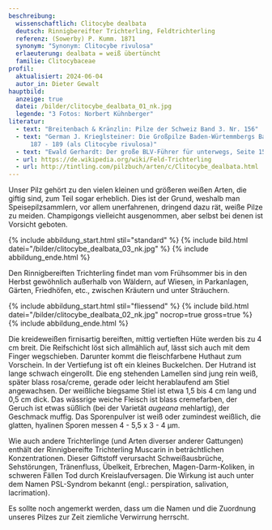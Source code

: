 ```yaml
---
beschreibung:
  wissenschaftlich: Clitocybe dealbata
  deutsch: Rinnigbereifter Trichterling, Feldtrichterling
  referenz: (Sowerby) P. Kumm. 1871
  synonym: "Synonym: Clitocybe rivulosa"
  erlaeuterung: dealbata = weiß übertüncht
  familie: Clitocybaceae
profil:
  aktualisiert: 2024-06-04
  autor_in: Dieter Gewalt
hauptbild:
  anzeige: true
  datei: /bilder/clitocybe_dealbata_01_nk.jpg
  legende: "3 Fotos: Norbert Kühnberger"
literatur:
  - text: "Breitenbach & Kränzlin: Pilze der Schweiz Band 3. Nr. 156"
  - text: "German J. Krieglsteiner: Die Großpilze Baden-Würtemmbergs Band 3, Seite
      187 - 189 (als Clitocybe rivulosa)"
  - text: "Ewald Gerhardt: Der große BLV-Führer für unterwegs, Seite 152"
  - url: https://de.wikipedia.org/wiki/Feld-Trichterling
  - url: http://tintling.com/pilzbuch/arten/c/Clitocybe_dealbata.html
---
```

Unser Pilz gehört zu den vielen kleinen und größeren weißen Arten, die giftig sind, zum Teil sogar erheblich. Dies ist der Grund, weshalb man Speisepilzsammlern, vor allem unerfahrenen, dringend dazu rät, weiße Pilze zu meiden. Champigongs vielleicht ausgenommen, aber selbst bei denen ist Vorsicht geboten.

{% include abbildung_start.html stil="standard" %}
{% include bild.html datei="/bilder/clitocybe_dealbata_03_nk.jpg" %}
{% include abbildung_ende.html %}

Den Rinnigbereiften Trichterling findet man vom Frühsommer bis in den Herbst gewöhnlich außerhalb von Wäldern, auf Wiesen, in Parkanlagen, Gärten, Friedhöfen, etc., zwischen Kräutern und unter Sträuchern.

{% include abbildung_start.html stil="fliessend" %}
{% include bild.html datei="/bilder/clitocybe_dealbata_02_nk.jpg" nocrop=true gross=true %}
{% include abbildung_ende.html %}

Die kreideweißen firnisartig bereiften, mittig vertieften Hüte werden bis zu 4 cm breit. Die Reifschicht löst sich allmählich auf, lässt sich auch mit dem Finger wegschieben. Darunter kommt die fleischfarbene Huthaut zum Vorschein. In der Vertiefung ist oft ein kleines Buckelchen. Der Hutrand ist lange schwach eingerollt. Die eng stehenden Lamellen sind jung rein weiß, später blass rosa/creme, gerade oder leicht herablaufend am Stiel angewachsen. Der weißliche biegsame Stiel ist etwa 1,5 bis 4 cm lang und 0,5 cm dick. Das wässrige weiche Fleisch ist blass cremefarben, der Geruch ist etwas süßlich (bei der Varietät *augeana* mehlartig), der Geschmack muffig. Das Sporenpulver ist weiß oder zumindest weißlich, die glatten, hyalinen Sporen messen 4 - 5,5 x 3 - 4 µm.

Wie auch andere Trichterlinge (und Arten diverser anderer Gattungen) enthält der Rinnigbereifte Trichterling Muscarin in beträchtlichen Konzentrationen. Dieser Giftstoff verursacht Schweißausbrüche, Sehstörungen, Tränenfluss, Übelkeit, Erbrechen, Magen-Darm-Koliken, in schweren Fällen Tod durch Kreislaufversagen. Die Wirkung ist auch unter dem Namen PSL-Syndrom bekannt (engl.: perspiration, salivation, lacrimation). 

Es sollte noch angemerkt werden, dass um die Namen und die Zuordnung unseres Pilzes zur Zeit ziemliche Verwirrung herrscht.